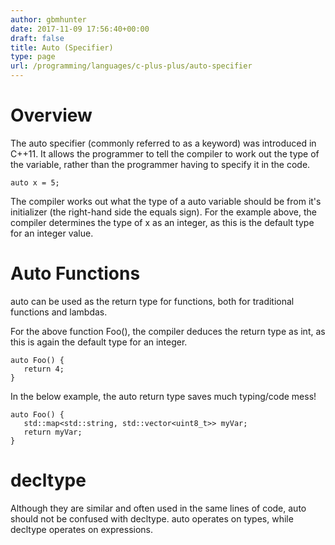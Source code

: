 ```yaml
---
author: gbmhunter
date: 2017-11-09 17:56:40+00:00
draft: false
title: Auto (Specifier)
type: page
url: /programming/languages/c-plus-plus/auto-specifier
---
```


# Overview




The auto specifier (commonly referred to as a keyword) was introduced in C++11. It allows the programmer to tell the compiler to work out the type of the variable, rather than the programmer having to specify it in the code.



    
    auto x = 5;




The compiler works out what the type of a auto variable should be from it's initializer (the right-hand side the equals sign). For the example above, the compiler determines the type of x as an integer, as this is the default type for an integer value.




# Auto Functions




auto can be used as the return type for functions, both for traditional functions and lambdas.




For the above function Foo(), the compiler deduces the return type as int, as this is again the default type for an integer.



    
    auto Foo() {
       return 4;
    }




In the below example, the auto return type saves much typing/code mess!



    
    auto Foo() {
       std::map<std::string, std::vector<uint8_t>> myVar;
       return myVar;
    }




# decltype




Although they are similar and often used in the same lines of code, auto should not be confused with decltype. auto operates on types, while decltype operates on expressions.
